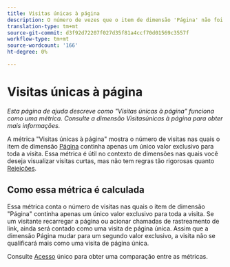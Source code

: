 ```yaml
---
title: Visitas únicas à página
description: O número de vezes que o item de dimensão 'Página' não foi alterado em uma visita.
translation-type: tm+mt
source-git-commit: d3f92d72207f027d35f81a4ccf70d01569c3557f
workflow-type: tm+mt
source-wordcount: '166'
ht-degree: 0%

---
```



# Visitas únicas à página

*Esta página de ajuda descreve como &quot;Visitas únicas à página&quot; funciona como uma métrica. Consulte a dimensão Visitas[](../dimensions/single-page-visits.md)únicas à página para obter mais informações.*

A métrica &quot;Visitas únicas à página&quot; mostra o número de visitas nas quais o item de dimensão [Página](../dimensions/page.md) continha apenas um único valor exclusivo para toda a visita. Essa métrica é útil no contexto de dimensões nas quais você deseja visualizar visitas curtas, mas não tem regras tão rigorosas quanto [Rejeições](bounces.md).

## Como essa métrica é calculada

Essa métrica conta o número de visitas nas quais o item de dimensão &quot;Página&quot; continha apenas um único valor exclusivo para toda a visita. Se um visitante recarregar a página ou acionar chamadas de rastreamento de link, ainda será contado como uma visita de página única. Assim que a dimensão Página mudar para um segundo valor exclusivo, a visita não se qualificará mais como uma visita de página única.

Consulte [Acesso](single-access.md) único para obter uma comparação entre as métricas.
